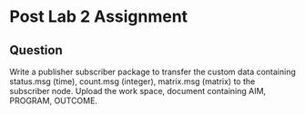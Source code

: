 # Post Lab 2 Assignment
## Question
Write a publisher subscriber package to transfer the custom data containing status.msg (time), count.msg (integer), matrix.msg (matrix) to the subscriber node. Upload the work space, document containing AIM, PROGRAM, OUTCOME.
